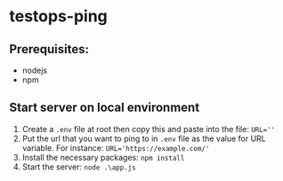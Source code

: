 # testops-ping

## Prerequisites:

* nodejs
* npm

## Start server on local environment

1. Create a ```.env``` file at root then copy this and paste into the file: ```URL=''```
2. Put the url that you want to ping to in ```.env``` file as the value for URL variable. For instance: ```URL='https://example.com/'```
3. Install the necessary packages: ```npm install```
4. Start the server: ```node .\app.js```
